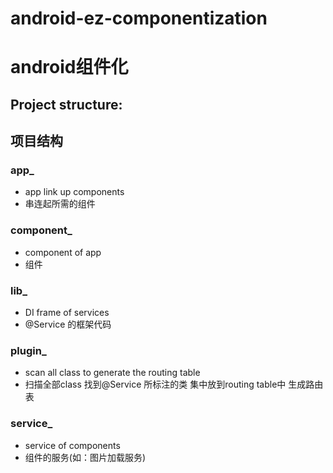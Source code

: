 # android-ez-componentization
# android组件化

## Project structure:
## 项目结构

### app_
- app link up components
- 串连起所需的组件
### component_
- component of app
- 组件
### lib_
- DI frame of services
- @Service 的框架代码
### plugin_
- scan all class to generate the routing table
- 扫描全部class 找到@Service 所标注的类 集中放到routing table中 生成路由表
### service_
- service of components
- 组件的服务(如：图片加载服务)
